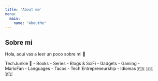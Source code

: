 ```yaml
---
title: 'About me'
menu:
  main:
    name: "AboutMe"
---
```


## Sobre mi

Hola, aquí vas a leer un poco sobre mi 🤩


TechJunkie  - Books - Series - Blogs & SciFi - Gadgets - Gaming - MarioFan - Languages - Tacos - Tech Entrepreneurship - Idiomas 🇫🇷 🇺🇸 🇩🇪


